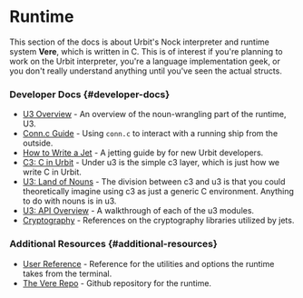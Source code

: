 # Runtime

This section of the docs is about Urbit's Nock interpreter and runtime system **Vere**, which is written in C. This is of interest if you're planning to work on the Urbit interpreter, you're a language implementation geek, or you don't really understand anything until you've seen the actual structs.

### Developer Docs {#developer-docs}

- [U3 Overview](concepts/u3.md) - An overview of the noun-wrangling part of the runtime, U3.
- [Conn.c Guide](guides/conn.md) - Using `conn.c` to interact with a running ship from the outside.
- [How to Write a Jet](guides/jetting.md) - A jetting guide by for new Urbit developers.
- [C3: C in Urbit](reference/c.md) - Under u3 is the simple c3 layer, which is just how we write C in Urbit.
- [U3: Land of Nouns](reference/nouns.md) - The division between c3 and u3 is that you could theoretically imagine using c3 as just a generic C environment. Anything to do with nouns is in u3.
- [U3: API Overview](reference/api.md) - A walkthrough of each of the u3 modules.
- [Cryptography](reference/cryptography.md) - References on the cryptography libraries utilized by jets.

### Additional Resources {#additional-resources}

- [User Reference](../../manual/running/vere.md) - Reference for the utilities and options the runtime takes from the terminal.
- [The Vere Repo](https://github.com/urbit/vere) - Github repository for the runtime.
